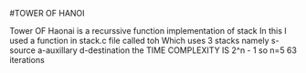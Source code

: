 #TOWER OF HANOI

Tower OF Haonai is a recurssive function implementation of stack
In this I used a function in stack.c file called toh
Which uses 3 stacks namely s-source a-auxillary  d-destination
the TIME COMPLEXITY IS 2^n - 1
so n=5
63 iterations
